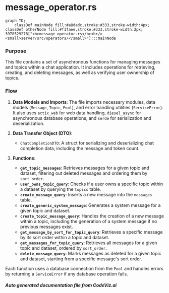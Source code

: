 # message_operator.rs

```mermaid
graph TD;
    classDef mainNode fill:#a8dadc,stroke:#333,stroke-width:4px;
classDef otherNode fill:#f1faee,stroke:#333,stroke-width:2px;
3978529278["<b>message_operator.rs</b><br/><small>server/src/operators/</small>"]:::mainNode

```
### Purpose
This file contains a set of asynchronous functions for managing messages and topics within a chat application. It includes operations for retrieving, creating, and deleting messages, as well as verifying user ownership of topics.

### Flow
1. **Data Models and Imports**: The file imports necessary modules, data models (`Message`, `Topic`, `Pool`), and error handling utilities (`ServiceError`). It also uses `actix_web` for web data handling, `diesel_async` for asynchronous database operations, and `serde` for serialization and deserialization.

2. **Data Transfer Object (DTO)**: 
   - `ChatCompletionDTO`: A struct for serializing and deserializing chat completion data, including the message and token count.

3. **Functions**:
   - **`get_topic_messages`**: Retrieves messages for a given topic and dataset, filtering out deleted messages and ordering them by `sort_order`.
   - **`user_owns_topic_query`**: Checks if a user owns a specific topic within a dataset by querying the `topics` table.
   - **`create_message_query`**: Inserts a new message into the `messages` table.
   - **`create_generic_system_message`**: Generates a system message for a given topic and dataset.
   - **`create_topic_message_query`**: Handles the creation of a new message within a topic, including the generation of a system message if no previous messages exist.
   - **`get_message_by_sort_for_topic_query`**: Retrieves a specific message by its sort order within a topic and dataset.
   - **`get_messages_for_topic_query`**: Retrieves all messages for a given topic and dataset, ordered by `sort_order`.
   - **`delete_message_query`**: Marks messages as deleted for a given topic and dataset, starting from a specific message's sort order.

Each function uses a database connection from the `Pool` and handles errors by returning a `ServiceError` if any database operation fails.

##### Auto generated documentation file from CodeViz.ai
